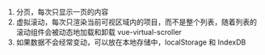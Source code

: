 1. 分页，每次只显示一页的内容
2. 虚拟滚动，每次只渲染当前可视区域内的项目，而不是整个列表，随着列表的滚动组件会被动态地加载和卸载 vue-virtual-scroller
3. 如果数据不会经常变动，可以放在本地存储中，localStorage 和 IndexDB
